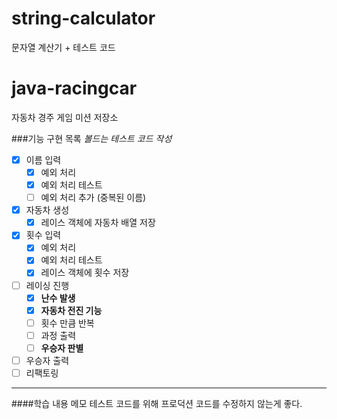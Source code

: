 # string-calculator
문자열 계산기 + 테스트 코드




# java-racingcar
자동차 경주 게임 미션 저장소



###기능 구현 목록
*볼드는 테스트 코드 작성*
- [x] 이름 입력
    - [x] 예외 처리
    - [x] 예외 처리 테스트 
    - [ ] 예외 처리 추가 (중복된 이름)
- [x] 자동차 생성 
    - [x] 레이스 객체에 자동차 배열 저장
- [x] 횟수 입력
    - [x] 예외 처리
    - [x] 예외 처리 테스트 
    - [x] 레이스 객체에 횟수 저장
- [ ] 레이싱 진행
    - [x] **난수 발생**
    - [x] **자동차 전진 기능**
    - [ ] 횟수 만큼 반복
    - [ ] 과정 출력
    - [ ] **우승자 판별**
- [ ] 우승자 출력
- [ ] 리팩토링
*******

####학습 내용 메모
테스트 코드를 위해 프로덕션 코드를 수정하지 않는게 좋다.
